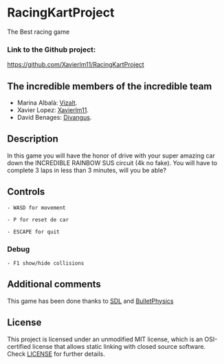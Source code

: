 # RacingKartProject
The Best racing game

### Link to the Github project:
https://github.com/Xavierlm11/RacingKartProject

## The incredible members of the incredible team

   * Marina Albalà: [Vizalt](https://github.com/Vizalt).
   * Xavier Lopez: [Xavierlm11](https://github.com/Xavierlm11).
   * David Benages: [Divangus](https://github.com/Divangus).


## Description
In this game you will have the honor of drive with your super amazing car down the INCREDIBLE RAINBOW SUS circuit (4k no fake).
You will have to complete 3 laps in less than 3 minutes, will you be able?

## Controls

    - WASD for movement
    
    - P for reset de car

    - ESCAPE for quit

### Debug
   
    - F1 show/hide collisions

## Additional comments
This game has been done thanks to [SDL](https://www.libsdl.org/index.php) and [BulletPhysics](http://github.com/bulletphysics/bullet3)
  
  
## License
This project is licensed under an unmodified MIT license, which is an OSI-certified license that allows static linking with closed source software. Check [LICENSE](https://github.com/Xavierlm11/RacingKartProject/blob/main/LICENSE) for further details.
